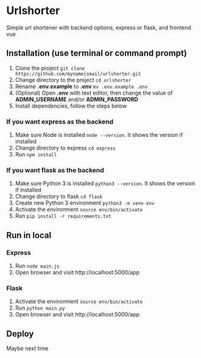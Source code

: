 # Urlshorter
Simple url shortener with backend options, express or flask, and frontend vue

## Installation (use terminal or command prompt)
1. Clone the project ```git clone https://github.com/mynameismail/urlshorter.git```
2. Change directory to the project ```cd urlshorter```
3. Rename **.env.example** to **.env** ```mv .env.example .env```
4. (Optional) Open **.env** with text editor, then change the value of **ADMIN_USERNAME** and/or **ADMIN_PASSWORD**
5. Install dependencies, follow the steps below

### If you want express as the backend
1. Make sure Node is installed ```node --version```. It shows the version if installed
2. Change directory to express ```cd express```
3. Run ```npm install```

### If you want flask as the backend
1. Make sure Python 3 is installed ```python3 --version```. It shows the version if installed
2. Change directory to flask ```cd flask```
3. Create new Python 3 environment ```python3 -m venv env```
4. Activate the environment ```source env/bin/activate```
5. Run ```pip install -r requirements.txt```

## Run in local
### Express
1. Run ```node main.js```
2. Open browser and visit http://localhost:5000/app
### Flask
1. Activate the environment ```source env/bin/activate```
2. Run ```python main.py```
3. Open browser and visit http://localhost:5000/app

## Deploy
Maybe next time
